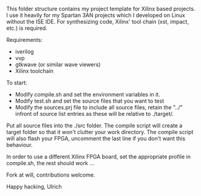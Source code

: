 This folder structure contains my project template for Xilinx based projects. 
I use it heavily for my Spartan 3AN projects which I developed on Linux without the ISE IDE. 
For synthesizing code, Xilinx' tool chain (xst, impact, etc.) is required. 

Requirements: 

- iverilog
- vvp
- gtkwave (or similar wave viewers)
- Xilinx toolchain 


To start: 
- Modify compile.sh and set the environment variables in it. 
- Modify test.sh and set the source files that you want to test
- Modify the sources.prj file to include all source files, retain the "../" infront of source list entries as these will be relative to ./target/. 

Put all source files into the ./src folder. 
The compile script will create a target folder so that it won't clutter your work directory. 
The compile script will also flash your FPGA, uncomment the last line if you don't want this behaviour. 

In order to use a different Xilinx FPGA board, set the appropriate profile in compile.sh, the rest should work ...


Fork at will, contributions welcome. 

Happy hacking, 
Ulrich


